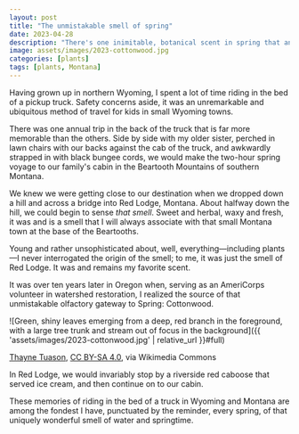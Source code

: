 ```yaml
---
layout: post
title: "The unmistakable smell of spring"
date: 2023-04-28
description: "There's one inimitable, botanical scent in spring that annually transports me 30 years back in time to a small Montana town."
image: assets/images/2023-cottonwood.jpg
categories: [plants]
tags: [plants, Montana]
---
```


Having grown up in northern Wyoming, I spent a lot of time riding in the bed of a pickup truck. Safety concerns aside, it was an unremarkable and ubiquitous method of travel for kids in small Wyoming towns. 

There was one annual trip in the back of the truck that is far more memorable than the others. Side by side with my older sister, perched in lawn chairs with our backs against the cab of the truck, and awkwardly strapped in with black bungee cords, we would make the two-hour spring voyage to our family's cabin in the Beartooth Mountains of southern Montana.

We knew we were getting close to our destination when we dropped down a hill and across a bridge into Red Lodge, Montana. About halfway down the hill, we could begin to sense _that smell_. Sweet and herbal, waxy and fresh, it was and is a smell that I will always associate with that small Montana town at the base of the Beartooths.

Young and rather unsophisticated about, well, everything—including plants—I never interrogated the origin of the smell; to me, it was just the smell of Red Lodge. It was and remains my favorite scent.

It was over ten years later in Oregon when, serving as an AmeriCorps volunteer in watershed restoration, I realized the source of that unmistakable olfactory gateway to Spring: Cottonwood.

![Green, shiny leaves emerging from a deep, red branch in the foreground, with a large tree trunk and stream out of focus in the background]({{ 'assets/images/2023-cottonwood.jpg' | relative_url }}#full)
<figcaption><a href="https://commons.wikimedia.org/wiki/File:Populus_trichocarpa_new_leaves_in_spring_2.jpg">Thayne Tuason</a>, <a href="https://creativecommons.org/licenses/by-sa/4.0">CC BY-SA 4.0</a>, via Wikimedia Commons</figcaption>

In Red Lodge, we would invariably stop by a riverside red caboose that served ice cream, and then continue on to our cabin.

These memories of riding in the bed of a truck in Wyoming and Montana are among the fondest I have, punctuated by the reminder, every spring, of that uniquely wonderful smell of water and springtime.